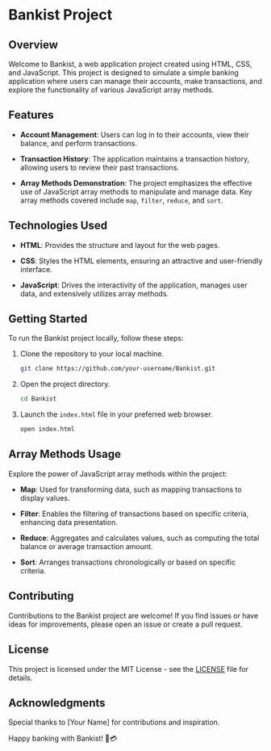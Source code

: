 # Bankist Project

## Overview

Welcome to Bankist, a web application project created using HTML, CSS, and JavaScript. This project is designed to simulate a simple banking application where users can manage their accounts, make transactions, and explore the functionality of various JavaScript array methods.

## Features

- **Account Management**: Users can log in to their accounts, view their balance, and perform transactions.
  
- **Transaction History**: The application maintains a transaction history, allowing users to review their past transactions.

- **Array Methods Demonstration**: The project emphasizes the effective use of JavaScript array methods to manipulate and manage data. Key array methods covered include `map`, `filter`, `reduce`, and `sort`.

## Technologies Used

- **HTML**: Provides the structure and layout for the web pages.
  
- **CSS**: Styles the HTML elements, ensuring an attractive and user-friendly interface.

- **JavaScript**: Drives the interactivity of the application, manages user data, and extensively utilizes array methods.

## Getting Started

To run the Bankist project locally, follow these steps:

1. Clone the repository to your local machine.

   ```bash
   git clone https://github.com/your-username/Bankist.git
   ```

2. Open the project directory.

   ```bash
   cd Bankist
   ```

3. Launch the `index.html` file in your preferred web browser.

   ```bash
   open index.html
   ```

## Array Methods Usage

Explore the power of JavaScript array methods within the project:

- **Map**: Used for transforming data, such as mapping transactions to display values.

- **Filter**: Enables the filtering of transactions based on specific criteria, enhancing data presentation.

- **Reduce**: Aggregates and calculates values, such as computing the total balance or average transaction amount.

- **Sort**: Arranges transactions chronologically or based on specific criteria.

## Contributing

Contributions to the Bankist project are welcome! If you find issues or have ideas for improvements, please open an issue or create a pull request.

## License

This project is licensed under the MIT License - see the [LICENSE](LICENSE) file for details.

## Acknowledgments

Special thanks to [Your Name] for contributions and inspiration.

Happy banking with Bankist! 🏦💳